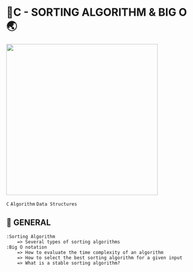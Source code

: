 # :t-rex:C - SORTING ALGORITHM & BIG O:earth_asia:

<img width="400" src="https://th.bing.com/th/id/R.5bb3ed026d44735582399325747d7e5d?rik=Z78gqey3inzztQ&pid=ImgRaw&r=0">

`C` `Algorithm` `Data Structures`

## :book: GENERAL

    :Sorting Algorithm
        => Several types of sorting algorithms
    :Big O notation
        => How to evaluate the time complexity of an algorithm
        => How to select the best sorting algorithm for a given input
        => What is a stable sorting algorithm?
